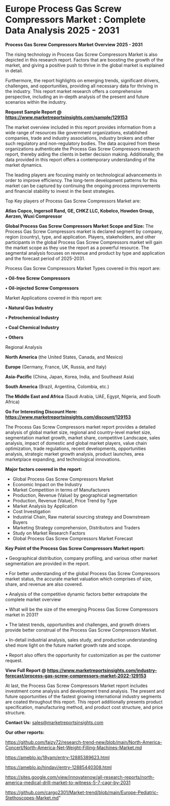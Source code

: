 # Europe Process Gas Screw Compressors Market : Complete Data Analysis 2025 - 2031

<Strong> Process Gas Screw Compressors Market Overview 2025 - 2031</strong>

The rising technology in Process Gas Screw Compressors Market is also depicted in this research report. Factors that are boosting the growth of the market, and giving a positive push to thrive in the global market is explained in detail.

Furthermore, the report highlights on emerging trends, significant drivers, challenges, and opportunities, providing all necessary data for thriving in the industry. This report market research offers a comprehensive perspective, including an in-depth analysis of the present and future scenarios within the industry.

<strong>Request Sample Report @ <a href=https://www.marketreportsinsights.com/sample/129153>https://www.marketreportsinsights.com/sample/129153</a></strong>

The market overview included in this report provides information from a wide range of resources like government organizations, established companies, trade and industry associations, industry brokers and other such regulatory and non-regulatory bodies. The data acquired from these organizations authenticate the Process Gas Screw Compressors research report, thereby aiding the clients in better decision making. Additionally, the data provided in this report offers a contemporary understanding of the market dynamics.

The leading players are focusing mainly on technological advancements in order to improve efficiency. The long-term development patterns for this market can be captured by continuing the ongoing process improvements and financial stability to invest in the best strategies.

Top Key players of Process Gas Screw Compressors Market are:

<strong>Atlas Copco, Ingersoll Rand, GE, CHKZ LLC, Kobelco, Howden Group, Aerzen, Wuxi Compressor</strong>

<strong><b>Global Process Gas Screw Compressors Market Scope and Size:</b></strong>
The Process Gas Screw Compressors market is declared segment by company, region (country), type, and application. Players, stakeholders, and other participants in the global Process Gas Screw Compressors market will gain the market scope as they use the report as a powerful resource. The segmental analysis focuses on revenue and product by type and application and the forecast period of 2025-2031.

Process Gas Screw Compressors Market Types covered in this report are:

<strong>• Oil-free Screw Compressors

• Oil-injected Screw Compressors</strong>

Market Applications covered in this report are:

<strong>• Natural Gas Industry

• Petrochemical Industry

• Coal Chemical Industry

• Others</strong> 

Regional Analysis

<strong>North America</strong> (the United States, Canada, and Mexico)

<strong>Europe</strong> (Germany, France, UK, Russia, and Italy)

<strong>Asia-Pacific</strong> (China, Japan, Korea, India, and Southeast Asia)

<strong>South America</strong> (Brazil, Argentina, Colombia, etc.)

<strong>The Middle East and Africa</strong> (Saudi Arabia, UAE, Egypt, Nigeria, and South Africa)

<strong>Go For Interesting Discount Here: <a href=https://www.marketreportsinsights.com/discount/129153>https://www.marketreportsinsights.com/discount/129153</a></strong>

The Process Gas Screw Compressors market report provides a detailed analysis of global market size, regional and country-level market size, segmentation market growth, market share, competitive Landscape, sales analysis, impact of domestic and global market players, value chain optimization, trade regulations, recent developments, opportunities analysis, strategic market growth analysis, product launches, area marketplace expanding, and technological innovations.

<strong><b>Major factors covered in the report:</b></strong>
<ul>
  <li>Global Process Gas Screw Compressors Market </li>
  <li>Economic Impact on the Industry</li>
  <li>Market Competition in terms of Manufacturers</li>
  <li>Production, Revenue (Value) by geographical segmentation</li>
  <li>Production, Revenue (Value), Price Trend by Type</li>
  <li>Market Analysis by Application</li>
  <li>Cost Investigation</li>
  <li>Industrial Chain, Raw material sourcing strategy and Downstream Buyers</li>
  <li>Marketing Strategy comprehension, Distributors and Traders</li>
  <li>Study on Market Research Factors</li>
  <li>Global Process Gas Screw Compressors Market Forecast</li>
</ul>

<strong><b>Key Point of the Process Gas Screw Compressors Market report:</b></strong>

• Geographical distribution, company profiling, and various other market segmentation are provided in the report.

• For better understanding of the global Process Gas Screw Compressors market status, the accurate market valuation which comprises of size, share, and revenue are also covered.

• Analysis of the competitive dynamic factors better extrapolate the complete market overview

• What will be the size of the emerging Process Gas Screw Compressors market in 2031?

• The latest trends, opportunities and challenges, and growth drivers provide better construal of the Process Gas Screw Compressors Market.

• In-detail industrial analysis, sales study, and production understanding shed more light on the future market growth rate and scope.

• Report also offers the opportunity for customization as per the customer request.

<strong><b>View Full Report @ <a href=https://www.marketreportsinsights.com/industry-forecast/process-gas-screw-compressors-market-2022-129153>https://www.marketreportsinsights.com/industry-forecast/process-gas-screw-compressors-market-2022-129153</a></b></strong>


At last, the Process Gas Screw Compressors Market report includes investment come analysis and development trend analysis. The present and future opportunities of the fastest growing international industry segments are coated throughout this report. This report additionally presents product specification, manufacturing method, and product cost structure, and price structure.

<strong>Contact Us:</strong>
sales@marketreportsinsights.com

<strong>Our other reports:</strong>

<a href=https://github.com/faizy72/research-trend-new/blob/main/North-America-Concert/North-America-Net-Weight-Filling-Machines-Market.md>https://github.com/faizy72/research-trend-new/blob/main/North-America-Concert/North-America-Net-Weight-Filling-Machines-Market.md</a>

<a href=https://ameblo.jp/18yam/entry-12885389623.html>https://ameblo.jp/18yam/entry-12885389623.html</a>

<a href=https://ameblo.jp/hindavi/entry-12885440308.html>https://ameblo.jp/hindavi/entry-12885440308.html</a>

<a href=https://sites.google.com/view/innovatenow/all-research-reports/north-america-medical-drill-market-to-witness-5-7-cagr-by-2031>https://sites.google.com/view/innovatenow/all-research-reports/north-america-medical-drill-market-to-witness-5-7-cagr-by-2031</a>

<a href=https://github.com/cargo2301/Market-trend/blob/main/Europe-Pediatric-Stethoscopes-Market.md>https://github.com/cargo2301/Market-trend/blob/main/Europe-Pediatric-Stethoscopes-Market.md</a>"
